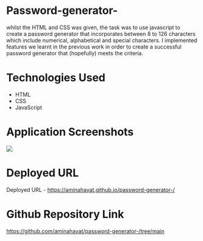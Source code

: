 # Password-generator-

whilst the HTML and CSS was given, the task was to use javascript to create a password generator that incorporates between 8 to 126 characters which include numerical, alphabetical and special characters. I implemented features we learnt in the previous work in order to create a successful password generator that (hopefully) meets the criteria.


# Technologies Used
* HTML
* CSS
* JavaScript

# Application Screenshots
![](./)


# Deployed URL
Deployed URL - https://aminahayat.github.io/password-generator-/


# Github Repository Link 
https://github.com/aminahayat/password-generator-/tree/main